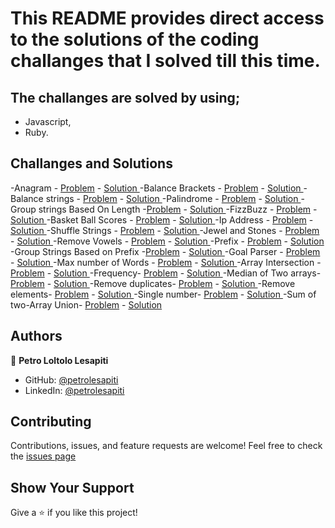 # This README provides direct access to the solutions of the coding challanges that I solved till this time. 

## The challanges are solved by using;

- Javascript,
- Ruby.

## Challanges and Solutions

-Anagram - [Problem]() - [Solution ](https://github.com/Loltolo-Lesapiti/DS-Solutions/blob/array/strings/anagram.js)
-Balance Brackets - [Problem]() - [Solution ](https://github.com/Loltolo-Lesapiti/DS-Solutions/blob/array/strings/balancedBrackets.js)
-Balance strings - [Problem]() - [Solution ](https://github.com/Loltolo-Lesapiti/DS-Solutions/blob/array/strings/balancedStrings.js)
-Palindrome - [Problem]() - [Solution ](https://github.com/Loltolo-Lesapiti/DS-Solutions/blob/array/arrays/palindrome.js)
-Group strings Based On Length -[Problem]() - [Solution ](https://github.com/Loltolo-Lesapiti/DS-Solutions/blob/array/strings/groupBasedOnLength.js)
-FizzBuzz - [Problem]() - [Solution ](https://github.com/Loltolo-Lesapiti/DS-Solutions/blob/array/strings/fizzBuzz.js)
-Basket Ball Scores - [Problem]() - [Solution ](https://github.com/Loltolo-Lesapiti/DS-Solutions/blob/array/strings/basketBallScores.js)
-Ip Address - [Problem]() - [Solution ](https://github.com/Loltolo-Lesapiti/DS-Solutions/blob/array/strings/ipAdress.js)
-Shuffle Strings - [Problem]() - [Solution ]()
-Jewel and Stones - [Problem]() - [Solution ](https://github.com/Loltolo-Lesapiti/DS-Solutions/blob/array/strings/jewelAndStones.js)
-Remove Vowels - [Problem]() - [Solution ](https://github.com/Loltolo-Lesapiti/DS-Solutions/blob/string/strings/removevowels.js)
-Prefix - [Problem]() - [Solution ](https://github.com/Loltolo-Lesapiti/DS-Solutions/blob/array/strings/prefix.js)
-Group Strings Based on Prefix -[Problem]() - [Solution ](https://github.com/Loltolo-Lesapiti/DS-Solutions/blob/array/strings/groupBasedOnPrefix.js)
-Goal Parser - [Problem]() - [Solution ](https://github.com/Loltolo-Lesapiti/DS-Solutions/blob/array/strings/goalParser.js)
-Max number of Words - [Problem]() - [Solution ](https://github.com/Loltolo-Lesapiti/DS-Solutions/blob/array/strings/maxNumOfWords.js)
-Array Intersection - [Problem]() - [Solution ]()
-Frequency- [Problem]() - [Solution ](https://github.com/Loltolo-Lesapiti/DS-Solutions/blob/array/arrays/frequency.js)
-Median of Two arrays- [Problem]() - [Solution ](https://github.com/Loltolo-Lesapiti/DS-Solutions/blob/array/arrays/medianOfTwoArr.js)
-Remove duplicates- [Problem]() - [Solution ](https://github.com/Loltolo-Lesapiti/DS-Solutions/blob/array/arrays/removeDup.js)
-Remove elements- [Problem]() - [Solution ](https://github.com/Loltolo-Lesapiti/DS-Solutions/blob/array/arrays/removeElement.js)
-Single number- [Problem]() - [Solution ](https://github.com/Loltolo-Lesapiti/DS-Solutions/blob/array/arrays/singleNum.js)
-Sum of two-Array Union- [Problem]() - [Solution ]()

## Authors

👤 **Petro Loltolo Lesapiti**

- GitHub: [@petrolesapiti](https://github.com/Loltolo-Lesapiti)
- LinkedIn: [@petrolesapiti](https://www.linkedin.com/in/petrolesapitiloltolo/)

## Contributing

Contributions, issues, and feature requests are welcome! Feel free to check the [issues page]()

## Show Your Support

Give a ⭐️ if you like this project!	

